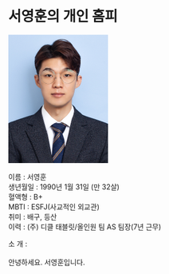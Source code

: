 # 서영훈의 개인 홈피

<img src = "증명사진.jpg" width = "200">

이름 : 서영훈<br>
생년월일 : 1990년 1월 31일 (만 32살)<br>
혈액형 : B+<br>
MBTI : ESFJ(사교적인 외교관)<br>
취미 : 배구, 등산 <br>
이력 : (주) 디클 태블릿/올인원 팀 AS 팀장(7년 근무)<br>

소 개 : <br><br>안녕하세요. 서영훈입니다.<br>
